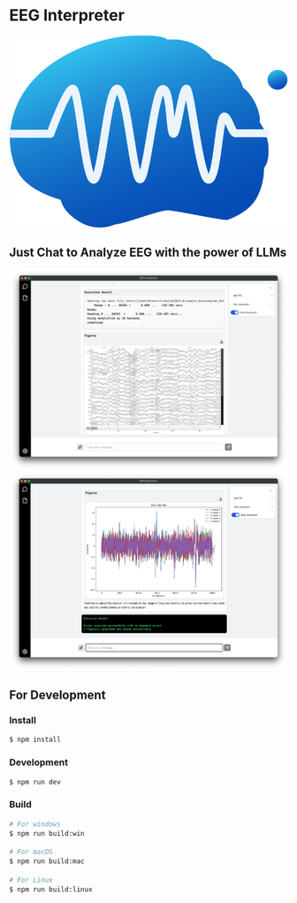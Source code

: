 # EEG Interpreter

![EEG Interpreter](./resources/EEG.png)

## Just Chat to Analyze EEG with the power of LLMs

![Demo2](./resources/screenshot2.png)
![Demo1](./resources/screenshot1.png)

## For Development

### Install

```bash
$ npm install
```

### Development

```bash
$ npm run dev
```

### Build

```bash
# For windows
$ npm run build:win

# For macOS
$ npm run build:mac

# For Linux
$ npm run build:linux
```
